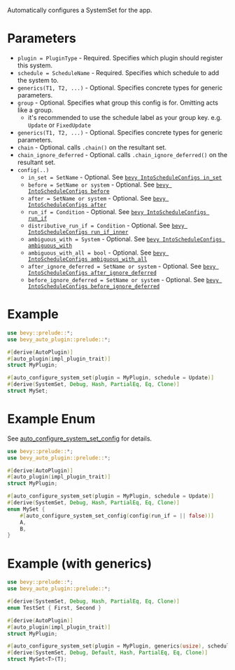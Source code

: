 Automatically configures a SystemSet for the app.

# Parameters
- `plugin = PluginType` - Required. Specifies which plugin should register this system.
- `schedule = ScheduleName` - Required. Specifies which schedule to add the system to.
- `generics(T1, T2, ...)` - Optional. Specifies concrete types for generic parameters.
- `group` - Optional. Specifies what group this config is for. Omitting acts like a group.
  - it's recommended to use the schedule label as your group key. e.g. `Update` or `FixedUpdate`
- `generics(T1, T2, ...)` - Optional. Specifies concrete types for generic parameters.
- `chain` - Optional. calls `.chain()` on the resultant set.
- `chain_ignore_deferred` - Optional. calls `.chain_ignore_deferred()` on the resultant set.
- `config(..)`
  - `in_set = SetName` - Optional. See [`bevy IntoScheduleConfigs in_set`](https://docs.rs/bevy/0.16.1/bevy/prelude/trait.IntoScheduleConfigs.html#method.in_set)
  - `before = SetName or system` - Optional. See [`bevy IntoScheduleConfigs before`](https://docs.rs/bevy/0.16.1/bevy/prelude/trait.IntoScheduleConfigs.html#method.before)
  - `after = SetName or system` - Optional. See [`bevy IntoScheduleConfigs after`](https://docs.rs/bevy/0.16.1/bevy/prelude/trait.IntoScheduleConfigs.html#method.after)
  - `run_if = Condition` - Optional. See [`bevy IntoScheduleConfigs run_if`](https://docs.rs/bevy/0.16.1/bevy/prelude/trait.IntoScheduleConfigs.html#method.run_if)
  - `distributive_run_if = Condition` - Optional. See [`bevy IntoScheduleConfigs run_if_inner`](https://docs.rs/bevy/0.16.1/bevy/prelude/trait.IntoScheduleConfigs.html#method.run_if_inner)
  - `ambiguous_with = System` - Optional. See [`bevy IntoScheduleConfigs ambiguous_with`](https://docs.rs/bevy/0.16.1/bevy/prelude/trait.IntoScheduleConfigs.html#method.ambiguous_with)
  - `ambiguous_with_all = bool` - Optional. See [`bevy IntoScheduleConfigs ambiguous_with_all`](https://docs.rs/bevy/0.16.1/bevy/prelude/trait.IntoScheduleConfigs.html#method.ambiguous_with_all)
  - `after_ignore_deferred = SetName or system` - Optional. See [`bevy IntoScheduleConfigs after_ignore_deferred`](https://docs.rs/bevy/0.16.1/bevy/prelude/trait.IntoScheduleConfigs.html#method.after_ignore_deferred)
  - `before_ignore_deferred = SetName or system` - Optional. See [`bevy IntoScheduleConfigs before_ignore_deferred`](https://docs.rs/bevy/0.16.1/bevy/prelude/trait.IntoScheduleConfigs.html#method.before_ignore_deferred)

# Example
```rust
use bevy::prelude::*;
use bevy_auto_plugin::prelude::*;

#[derive(AutoPlugin)]
#[auto_plugin(impl_plugin_trait)]
struct MyPlugin;

#[auto_configure_system_set(plugin = MyPlugin, schedule = Update)]
#[derive(SystemSet, Debug, Hash, PartialEq, Eq, Clone)]
struct MySet;
```

# Example Enum 

See [auto_configure_system_set_config](auto_configure_system_set_config.md) for details.

```rust
use bevy::prelude::*;
use bevy_auto_plugin::prelude::*;

#[derive(AutoPlugin)]
#[auto_plugin(impl_plugin_trait)]
struct MyPlugin;

#[auto_configure_system_set(plugin = MyPlugin, schedule = Update)]
#[derive(SystemSet, Debug, Hash, PartialEq, Eq, Clone)]
enum MySet {
    #[auto_configure_system_set_config(config(run_if = || false))]
    A,
    B,
}
```

# Example (with generics)
```rust
use bevy::prelude::*;
use bevy_auto_plugin::prelude::*;

#[derive(SystemSet, Debug, Hash, PartialEq, Eq, Clone)]
enum TestSet { First, Second }

#[derive(AutoPlugin)]
#[auto_plugin(impl_plugin_trait)]
struct MyPlugin;

#[auto_configure_system_set(plugin = MyPlugin, generics(usize), schedule = Update)]
#[derive(SystemSet, Debug, Default, Hash, PartialEq, Eq, Clone)]
struct MySet<T>(T);
```
